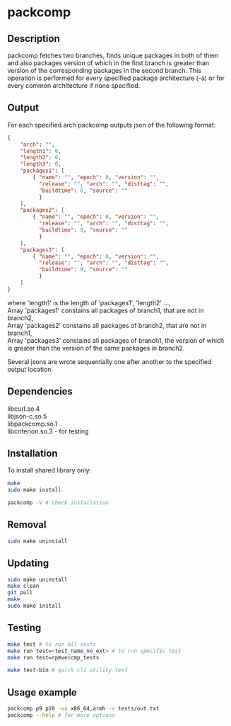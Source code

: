 # packcomp

## Description

packcomp fetches two branches, finds unique packages in both of them and also packages version of which in the first branch is greater than version of the corresponding packages in the second branch. This operation is performed for every specified package architecture (-a) or for every common architecture if none specified.

## Output

For each specified arch packcomp outputs json of the following format:
```json
{
    "arch": "", 
    "length1": 0, 
    "length2": 0, 
    "length3": 0, 
    "packages1": [
        { "name": "", "epoch": 0, "version": "", 
          "release": "", "arch": "", "disttag": "", 
          "buildtime": 0, "source": "" 
          }
    ],
    "packages2": [
        { "name": "", "epoch": 0, "version": "", 
          "release": "", "arch": "", "disttag": "", 
          "buildtime": 0, "source": "" 
          }
    ],
    "packages3": [
        { "name": "", "epoch": 0, "version": "", 
          "release": "", "arch": "", "disttag": "", 
          "buildtime": 0, "source": "" 
          }
    ]
}
```

where 'length1' is the length of 'packages1', 'length2' ...,\
Array 'packages1' constains all packages of branch1, that are not in branch2,\
Array 'packages2' constains all packages of branch2, that are not in branch1,\
Array 'packages3' constains all packages of branch1, the version of which is greater than the version of the same packages in branch2.

Several jsons are wrote sequentially one after another to the specified output location.



## Dependencies

libcurl.so.4\
libjson-c.so.5\
libpackcomp.so.1\
libcriterion.so.3 - for testing


## Installation

To install shared library only:
```bash
make
sudo make install

packcomp -V # check installation
```

## Removal

```bash
sudo make uninstall
```

## Updating

```bash
sudo make uninstall
make clean
git pull
make
sudo make install
```

## Testing

```bash
make test # to run all tests
make run test=<test_name_no_ext> # to run specific test
make run test=rpmveccmp_tests

make test-bin # quick cli utility test
```


## Usage example

```bash
packcomp p9 p10 -va x86_64,armh -o tests/out.txt
packcomp --help # for more options
```

